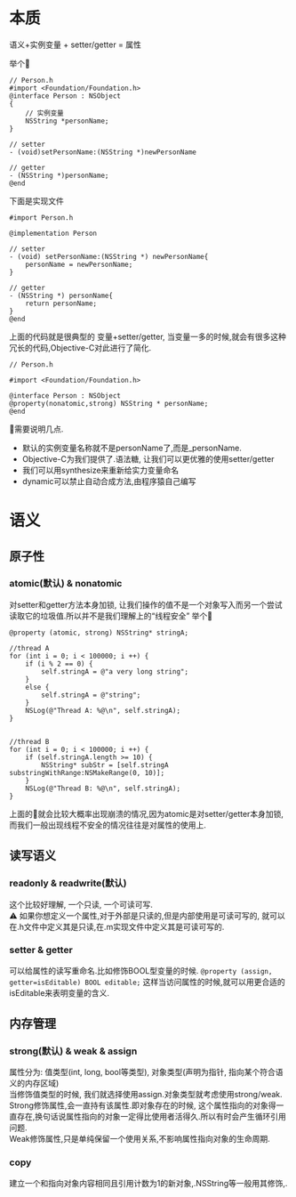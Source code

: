 # 本质
语义+实例变量 + setter/getter = 属性

举个🌰
```
// Person.h
#import <Foundation/Foundation.h>
@interface Person : NSObject
{
    // 实例变量
    NSString *personName;
}

// setter                                   
- (void)setPersonName:(NSString *)newPersonName 

// getter
- (NSString *)personName;
@end  
```
下面是实现文件
```
#import Person.h

@implementation Person

// setter
- (void) setPersonName:(NSString *) newPersonName{
    personName = newPersonName;
}

// getter
- (NSString *) personName{
    return personName;
}
@end
```

上面的代码就是很典型的 变量+setter/getter, 当变量一多的时候,就会有很多这种冗长的代码,Objective-C对此进行了简化.
```
// Person.h

#import <Foundation/Foundation.h>

@interface Person : NSObject
@property(nonatomic,strong) NSString * personName;
@end
```
🤡需要说明几点.
* 默认的实例变量名称就不是personName了,而是_personName.
* Objective-C为我们提供了.语法糖, 让我们可以更优雅的使用setter/getter
* 我们可以用synthesize来重新给实力变量命名
* dynamic可以禁止自动合成方法,由程序猿自己编写

# 语义
## 原子性
### atomic(默认) & nonatomic
对setter和getter方法本身加锁, 让我们操作的值不是一个对象写入而另一个尝试读取它的垃圾值.所以并不是我们理解上的“线程安全”
举个🌰
```
@property (atomic, strong) NSString* stringA;

//thread A
for (int i = 0; i < 100000; i ++) {
    if (i % 2 == 0) {
        self.stringA = @"a very long string";
    }
    else {
        self.stringA = @"string";
    }
    NSLog(@"Thread A: %@\n", self.stringA);
}


//thread B
for (int i = 0; i < 100000; i ++) {
    if (self.stringA.length >= 10) {
        NSString* subStr = [self.stringA substringWithRange:NSMakeRange(0, 10)];
    }
    NSLog(@"Thread B: %@\n", self.stringA);
}
```
上面的🌰就会比较大概率出现崩溃的情况,因为atomic是对setter/getter本身加锁,而我们一般出现线程不安全的情况往往是对属性的使用上.

## 读写语义
### readonly & readwrite(默认)
这个比较好理解, 一个只读, 一个可读可写.  
⚠️ 如果你想定义一个属性,对于外部是只读的,但是内部使用是可读可写的, 就可以在.h文件中定义其是只读,在.m实现文件中定义其是可读可写的.

### setter & getter
可以给属性的读写重命名.比如修饰BOOL型变量的时候.
`@property (assign, getter=isEditable) BOOL editable;`
这样当访问属性的时候,就可以用更合适的isEditable来表明变量的含义.

## 内存管理
### strong(默认) & weak & assign
属性分为: 值类型(int, long, bool等类型), 对象类型(声明为指针, 指向某个符合语义的内存区域)  
当修饰值类型的时候, 我们就选择使用assign.对象类型就考虑使用strong/weak.  
Strong修饰属性,会一直持有该属性.即对象存在的时候, 这个属性指向的对象得一直存在,换句话说属性指向的对象一定得比使用者活得久.所以有时会产生循环引用问题.  
Weak修饰属性,只是单纯保留一个使用关系,不影响属性指向对象的生命周期.
### copy
建立一个和指向对象内容相同且引用计数为1的新对象,.NSString等一般用其修饰,.


